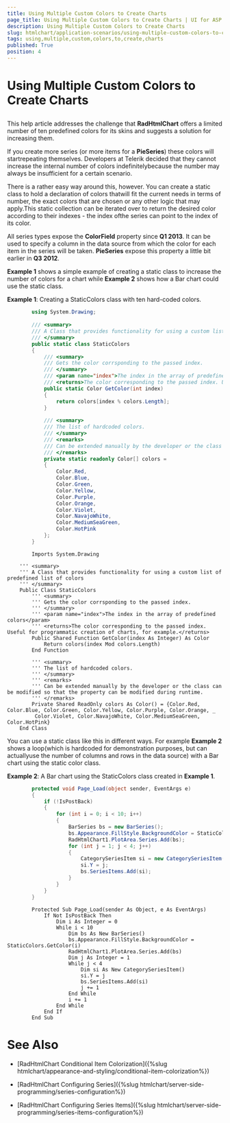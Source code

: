 ```yaml
---
title: Using Multiple Custom Colors to Create Charts
page_title: Using Multiple Custom Colors to Create Charts | UI for ASP.NET AJAX Documentation
description: Using Multiple Custom Colors to Create Charts
slug: htmlchart/application-scenarios/using-multiple-custom-colors-to-create-charts
tags: using,multiple,custom,colors,to,create,charts
published: True
position: 4
---
```


# Using Multiple Custom Colors to Create Charts



## 

This help article addresses the challenge that __RadHtmlChart__ offers a limited number of ten predefined colors for its skins and suggests a solution for increasing them.

If you create more series (or more items for a __PieSeries__) these colors will startrepeating themselves. Developers at Telerik decided that they cannot increase the internal number of colors indefinitelybecause the number may always be insufficient for a certain scenario.

There is a rather easy way around this, however. You can create a static class to hold a declaration of colors thatwill fit the current needs in terms of number, the exact colors that are chosen or any other logic that may apply.This static collection can be iterated over to return the desired color according to their indexes - the index ofthe series can point to the index of its color.

All series types expose the __ColorField__ property since __Q1 2013__. It can be used to specify a column in the data source from which the color for each item in the series will be taken. __PieSeries__ expose this property a little bit earlier in __Q3 2012__.

__Example 1__ shows a simple example of creating a static class to increase the number of colors for a chart while __Example 2__ shows how a Bar chart could use the static class.

__Example 1__: Creating a StaticColors class with ten hard-coded colors.



````C#
		using System.Drawing;
	
		/// <summary>
		/// A Class that provides functionality for using a custom list of predefined list of colors
		/// </summary>
		public static class StaticColors
		{
			/// <summary>
			/// Gets the color corrsponding to the passed index.
			/// </summary>
			/// <param name="index">The index in the array of predefined colors</param>
			/// <returns>The color corresponding to the passed index. Useful for programmatic creation of charts, for example.</returns>
			public static Color GetColor(int index)
			{
				return colors[index % colors.Length];
			}
	
			/// <summary>
			/// The list of hardcoded colors.
			/// </summary>
			/// <remarks>
			/// Can be extended manually by the developer or the class can be modified so that the property can be modified during runtime.
			/// </remarks>
			private static readonly Color[] colors = 
			{
				Color.Red,
				Color.Blue,
				Color.Green,
				Color.Yellow,
				Color.Purple,
				Color.Orange,
				Color.Violet,
				Color.NavajoWhite,
				Color.MediumSeaGreen,
				Color.HotPink
			};
		}
````
````VB.NET
		Imports System.Drawing
	
	''' <summary>
	''' A Class that provides functionality for using a custom list of predefined list of colors
	''' </summary>
	Public Class StaticColors
		''' <summary>
		''' Gets the color corrsponding to the passed index.
		''' </summary>
		''' <param name="index">The index in the array of predefined colors</param>
		''' <returns>The color corresponding to the passed index. Useful for programmatic creation of charts, for example.</returns>
		Public Shared Function GetColor(index As Integer) As Color
			Return colors(index Mod colors.Length)
		End Function
	
		''' <summary>
		''' The list of hardcoded colors.
		''' </summary>
		''' <remarks>
		''' Can be extended manually by the developer or the class can be modified so that the property can be modified during runtime.
		''' </remarks>
		Private Shared ReadOnly colors As Color() = {Color.Red, Color.Blue, Color.Green, Color.Yellow, Color.Purple, Color.Orange, _
		 Color.Violet, Color.NavajoWhite, Color.MediumSeaGreen, Color.HotPink}
	End Class
````


You can use a static class like this in different ways. For example __Example 2__ shows a loop(which is hardcoded for demonstration purposes, but can actuallyuse the number of columns and rows in the data source) with a Bar chart using the static color class.

__Example 2__: A Bar chart using the StaticColors class created in __Example 1__.



````C#
		protected void Page_Load(object sender, EventArgs e)
		{
			if (!IsPostBack)
			{
				for (int i = 0; i < 10; i++)
				{
					BarSeries bs = new BarSeries();
					bs.Appearance.FillStyle.BackgroundColor = StaticColors.GetColor(i);
					RadHtmlChart1.PlotArea.Series.Add(bs);
					for (int j = 1; j < 4; j++)
					{
						CategorySeriesItem si = new CategorySeriesItem();
						si.Y = j;
						bs.SeriesItems.Add(si);
					}
				}
			}
		}
````
````VB.NET
		Protected Sub Page_Load(sender As Object, e As EventArgs)
			If Not IsPostBack Then
				Dim i As Integer = 0
				While i < 10
					Dim bs As New BarSeries()
					bs.Appearance.FillStyle.BackgroundColor = StaticColors.GetColor(i)
					RadHtmlChart1.PlotArea.Series.Add(bs)
					Dim j As Integer = 1
					While j < 4
						Dim si As New CategorySeriesItem()
						si.Y = j
						bs.SeriesItems.Add(si)
						j += 1
					End While
					i += 1
				End While
			End If
		End Sub
````


# See Also

 * [RadHtmlChart Conditional Item Colorization]({%slug htmlchart/appearance-and-styling/conditional-item-colorization%})

 * [RadHtmlChart Configuring Series]({%slug htmlchart/server-side-programming/series-configuration%})

 * [RadHtmlChart Configuring Series Items]({%slug htmlchart/server-side-programming/series-items-configuration%})
